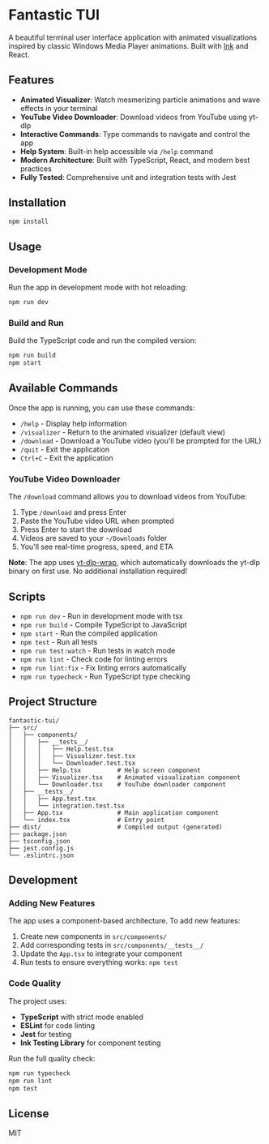 # Fantastic TUI

A beautiful terminal user interface application with animated visualizations inspired by classic Windows Media Player animations. Built with [Ink](https://github.com/vadimdemedes/ink) and React.

## Features

- **Animated Visualizer**: Watch mesmerizing particle animations and wave effects in your terminal
- **YouTube Video Downloader**: Download videos from YouTube using yt-dlp
- **Interactive Commands**: Type commands to navigate and control the app
- **Help System**: Built-in help accessible via `/help` command
- **Modern Architecture**: Built with TypeScript, React, and modern best practices
- **Fully Tested**: Comprehensive unit and integration tests with Jest

## Installation

```bash
npm install
```

## Usage

### Development Mode

Run the app in development mode with hot reloading:

```bash
npm run dev
```

### Build and Run

Build the TypeScript code and run the compiled version:

```bash
npm run build
npm start
```

## Available Commands

Once the app is running, you can use these commands:

- `/help` - Display help information
- `/visualizer` - Return to the animated visualizer (default view)
- `/download` - Download a YouTube video (you'll be prompted for the URL)
- `/quit` - Exit the application
- `Ctrl+C` - Exit the application

### YouTube Video Downloader

The `/download` command allows you to download videos from YouTube:

1. Type `/download` and press Enter
2. Paste the YouTube video URL when prompted
3. Press Enter to start the download
4. Videos are saved to your `~/Downloads` folder
5. You'll see real-time progress, speed, and ETA

**Note**: The app uses [yt-dlp-wrap](https://www.npmjs.com/package/yt-dlp-wrap), which automatically downloads the yt-dlp binary on first use. No additional installation required!

## Scripts

- `npm run dev` - Run in development mode with tsx
- `npm run build` - Compile TypeScript to JavaScript
- `npm start` - Run the compiled application
- `npm test` - Run all tests
- `npm run test:watch` - Run tests in watch mode
- `npm run lint` - Check code for linting errors
- `npm run lint:fix` - Fix linting errors automatically
- `npm run typecheck` - Run TypeScript type checking

## Project Structure

```
fantastic-tui/
├── src/
│   ├── components/
│   │   ├── __tests__/
│   │   │   ├── Help.test.tsx
│   │   │   ├── Visualizer.test.tsx
│   │   │   └── Downloader.test.tsx
│   │   ├── Help.tsx          # Help screen component
│   │   ├── Visualizer.tsx    # Animated visualization component
│   │   └── Downloader.tsx    # YouTube downloader component
│   ├── __tests__/
│   │   ├── App.test.tsx
│   │   └── integration.test.tsx
│   ├── App.tsx               # Main application component
│   └── index.tsx             # Entry point
├── dist/                     # Compiled output (generated)
├── package.json
├── tsconfig.json
├── jest.config.js
└── .eslintrc.json
```

## Development

### Adding New Features

The app uses a component-based architecture. To add new features:

1. Create new components in `src/components/`
2. Add corresponding tests in `src/components/__tests__/`
3. Update the `App.tsx` to integrate your component
4. Run tests to ensure everything works: `npm test`

### Code Quality

The project uses:

- **TypeScript** with strict mode enabled
- **ESLint** for code linting
- **Jest** for testing
- **Ink Testing Library** for component testing

Run the full quality check:

```bash
npm run typecheck
npm run lint
npm test
```

## License

MIT